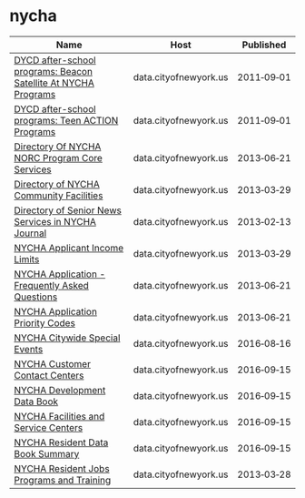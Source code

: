 # nycha

Name | Host | Published
---- | ---- | ---------
[DYCD after-school programs: Beacon Satellite At NYCHA Programs](../datasets/pyif-r8qe.md) | data.cityofnewyork.us | 2011&#x2011;09&#x2011;01
[DYCD after-school programs: Teen ACTION Programs](../datasets/fijd-wye8.md) | data.cityofnewyork.us | 2011&#x2011;09&#x2011;01
[Directory Of NYCHA NORC Program Core Services](../datasets/39pe-uzy3.md) | data.cityofnewyork.us | 2013&#x2011;06&#x2011;21
[Directory of NYCHA Community Facilities](../datasets/crns-fw6u.md) | data.cityofnewyork.us | 2013&#x2011;03&#x2011;29
[Directory of Senior News Services in NYCHA Journal](../datasets/hfac-j85r.md) | data.cityofnewyork.us | 2013&#x2011;02&#x2011;13
[NYCHA Applicant Income Limits](../datasets/yizy-365y.md) | data.cityofnewyork.us | 2013&#x2011;03&#x2011;29
[NYCHA Application - Frequently Asked Questions](../datasets/nkn9-ge6x.md) | data.cityofnewyork.us | 2013&#x2011;06&#x2011;21
[NYCHA Application Priority Codes](../datasets/2ei9-vg68.md) | data.cityofnewyork.us | 2013&#x2011;06&#x2011;21
[NYCHA Citywide Special Events](../datasets/7iqz-npua.md) | data.cityofnewyork.us | 2016&#x2011;08&#x2011;16
[NYCHA Customer Contact Centers](../datasets/37fm-7uaa.md) | data.cityofnewyork.us | 2016&#x2011;09&#x2011;15
[NYCHA Development Data Book](../datasets/evjd-dqpz.md) | data.cityofnewyork.us | 2016&#x2011;09&#x2011;15
[NYCHA Facilities and Service Centers](../datasets/d4iy-9uh7.md) | data.cityofnewyork.us | 2016&#x2011;09&#x2011;15
[NYCHA Resident Data Book Summary](../datasets/5r5y-pvs3.md) | data.cityofnewyork.us | 2016&#x2011;09&#x2011;15
[NYCHA Resident Jobs Programs and Training](../datasets/an6v-iuem.md) | data.cityofnewyork.us | 2013&#x2011;03&#x2011;28

